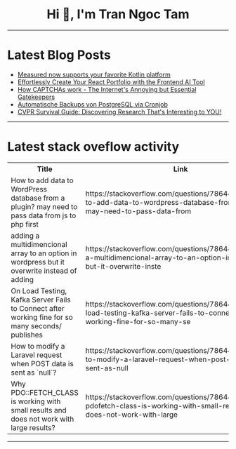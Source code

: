 <h1 align="center">Hi 👋, I'm Tran Ngoc Tam</h1>

---

# Latest Blog Posts 
<!-- BLOG-POST-LIST:START -->
- [Measured now supports your favorite Kotlin platform](https://dev.to/pusolito/measured-now-supports-your-favorite-kotlin-platform-1e1b)
- [Effortlessly Create Your React Portfolio with the Frontend AI Tool](https://dev.to/buildwebcrumbs/effortlessly-create-your-react-portfolio-with-the-frontend-ai-tool-1i4e)
- [How CAPTCHAs work - The Internet&#39;s Annoying but Essential Gatekeepers](https://dev.to/gaw/how-captchas-work-the-internets-annoying-but-essential-gatekeepers-p4j)
- [Automatische Backups von PostgreSQL via Cronjob](https://dev.to/rubenvoss/automatische-backups-von-postgresql-via-cronjob-2ib4)
- [CVPR Survival Guide: Discovering Research That&#39;s Interesting to YOU!](https://dev.to/voxel51/cvpr-survival-guide-discovering-research-thats-interesting-to-you-3ac8)
<!-- BLOG-POST-LIST:END -->

---

# Latest stack oveflow activity
<table>
  <tr><th>Title</th><th>Link</th></tr>
  <!-- STACKOVERFLOW:START --><tr><td>How to add data to WordPress database from a plugin? may need to pass data from js to php first</td><td>https://stackoverflow.com/questions/78644371/how-to-add-data-to-wordpress-database-from-a-plugin-may-need-to-pass-data-from</td></tr><tr><td>adding a multidimencional array to an option in wordpress but it overwrite instead of adding</td><td>https://stackoverflow.com/questions/78644354/adding-a-multidimencional-array-to-an-option-in-wordpress-but-it-overwrite-inste</td></tr><tr><td>On Load Testing, Kafka Server Fails to Connect after working fine for so many seconds/ publishes</td><td>https://stackoverflow.com/questions/78644207/on-load-testing-kafka-server-fails-to-connect-after-working-fine-for-so-many-se</td></tr><tr><td>How to modify a Laravel request when POST data is sent as `null`?</td><td>https://stackoverflow.com/questions/78644168/how-to-modify-a-laravel-request-when-post-data-is-sent-as-null</td></tr><tr><td>Why PDO::FETCH_CLASS is working with small results and does not work with large results?</td><td>https://stackoverflow.com/questions/78644072/why-pdofetch-class-is-working-with-small-results-and-does-not-work-with-large</td></tr><!-- STACKOVERFLOW:END -->
</table>

---


